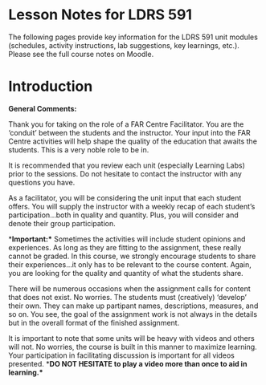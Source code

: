 # Lesson Notes for LDRS 591

The following pages provide key information for the LDRS 591 unit modules (schedules, activity instructions, lab suggestions, key learnings, etc.). Please see the full course notes on Moodle.



# Introduction



**General Comments:**

Thank you for taking on the role of a FAR Centre Facilitator. You are the ‘conduit’ between the students and the instructor. Your input into the FAR Centre activities will help shape the quality of the education that awaits the students. This is a very noble role to be in.

It is recommended that you review each unit (especially Learning Labs) prior to the sessions. Do not hesitate to contact the instructor with any questions you have.

As a facilitator, you will be considering the unit input that each student offers. You will supply the instructor with a weekly recap of each student’s participation...both in quality and quantity. Plus, you will consider and denote their group participation. 

***Important:\*** Sometimes the activities will include student opinions and experiences. As long as they are fitting to the assignment, these really cannot be graded. In this course, we strongly encourage students to share their experiences...it only has to be relevant to the course content. Again, you are looking for the quality and quantity of what the students share.

There will be numerous occasions when the assignment calls for content that does not exist. No worries. The students must (creatively) ‘develop’ their own. They can make up partipant names, descriptions, measures, and so on. You see, the goal of the assignment work is not always in the details but in the overall format of the finished assignment.

It is important to note that some units will be heavy with videos and others will not. No worries, the course is built in this manner to maximize learning. Your participation in facilitating discussion is important for all videos presented. ***DO NOT HESITATE to play a video more than once to aid in learning.\***